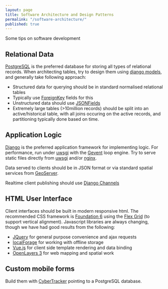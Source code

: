 ```yaml
---
layout: page
title: Software Architecture and Design Patterns
permalink: "/software-architecture/"
published: true
---
```

Some tips on software development

## Relational Data

[PostgreSQL](http://www.postgresql.org/) is the preferred database for storing all types of relational records. When architecting tables, try to design them using [django models](https://docs.djangoproject.com/en/1.9/topics/db/models/), and generally take following approach:

 * Structured data for querying should be in standard normalised relational tables
  * Typically use [ForeignKey](https://docs.djangoproject.com/en/1.9/topics/db/examples/many_to_one/) fields for this
 * Unstructured data should use [JSONFields](https://docs.djangoproject.com/en/1.9/ref/contrib/postgres/fields/#jsonfield)
 * Extremely large tables (>10million records) should be split into an active/historical table, with all joins occuring on the active records, and partitioning typically done based on time.

## Application Logic

[Django](https://www.djangoproject.com/) is the preferred application framework for implementing logic. For performance, run under [uwsgi](https://docs.djangoproject.com/en/1.9/howto/deployment/wsgi/uwsgi/) with the [Gevent](http://uwsgi-docs.readthedocs.io/en/latest/Gevent.html) loop engine. Try to serve static files directly from [uwsgi](http://uwsgi-docs.readthedocs.io/en/latest/StaticFiles.html) and/or [nginx](https://www.nginx.com/resources/admin-guide/serving-static-content/).

Data served to clients should be in JSON format or via standard spatial services from [GeoServer](http://geoserver.org/).

Realtime client publishing should use [Django Channels](https://channels.readthedocs.io/en/latest/inshort.html)

## HTML User Interface

Client interfaces should be built in modern responsive html. The recommended CSS framework is [Foundation 6](http://foundation.zurb.com/sites/docs/) using the [Flex Grid](http://foundation.zurb.com/sites/docs/flex-grid.html#vertical-alignment) (to support vertical alignment). Javascript libraries are always changing, though we have had good results from the following:

 * [JQuery](https://jquery.com/) for general purpose convenience and ajax requests
 * [localForage](https://github.com/mozilla/localForage) for working with offline storage
 * [Vue.js](https://vuejs.org/) for client side template rendering and data binding
 * [OpenLayers 3](http://openlayers.org/) for web mapping and spatial work

## Custom mobile forms

Build them with [CyberTracker](http://www.cybertracker.org/) pointing to a PostgreSQL database.

